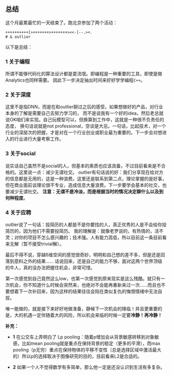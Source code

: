 ## 总结

这个月最累最忙的一天结束了。跑北京参加了两个活动：

```
++++++++++[>+++++++>+++++++><<-]--.>+.
# & outlier
```
以下是总结：

### 1 关于编程

所谓不能够代码化的算法设计都是耍流氓。即编程是一种重要的工具，即使是做Analytics也同样需要。
因此下一步决定抽出时间来好好学学编程`C++`。

### 2 关于深度

这里不是指DNN，而是在和outlier聊过之后的感受。如果想做好的产品，对行业本身的了解是需要自己去努力学习的，
而不是说我有一个好的idea，然后老总就说OK咱们来实现。自己玩模型可以，但换算到工作中，这就是一种很不负责任的态度，
换句话说就是not professional，空谈是大忌。一句话，比起技术，对一个行业的深层次的把握，才是对在一个行业创业或职业最为重要的。下一步会对想进入的行业进行大量考察工作。

### 3 关于social

说实话自己虽然不是social的人，但基本的素质也应该具备，不过目前看来是不合格的。这里说一点：减少无谓社交。
outlier有句话说的好：我们分享现在给对方的信息都是无用的，这是一种浪费。这里还是联系到第二点，理论掌握的是好事，
但在商业面前谈理论很不专业，造成信息大量浪费。下一步要学会基本的社交，也要减少无谓社交。
**注意：无谓不是冷淡，而是根据当时的情况决定聊什么以及到何种程度**。

### 4 关于应聘

outlier说了一句话：投简历的人都是不是你要找的人，真正优秀的人是不会给你投简历的，因为他们不需要投简历。
我的理解是：就像老罗说的，有热情的，活不灵；对你的项目不怎么感兴趣的；技术强。人有能力高低，所以目前这一条目前看来无解（暂不接受trivial解）。

最后不得不说，穿越6维空间的感觉很奇妙，明明和自己想的差不多，但是还是回落到意料之外的结果……
话说回来，还是自己的能力不够，面对这两个世界顶级的牛人，真的没办法把握住机会，非常可惜。

第一次感觉到自己竟然这么low，也第一次感觉到原来现实是这么残酷。就只有一次机会，你不知道什么时候会突然来，也绝对不会能再重新来过一次……而且也不要想着下一次补回来，因为这样的结果往往会陷在类似复仇的悔恨情绪中无法自拔。

唯一能做的，就是接下来好好地做准备，静候下一次机会的降临！并且更重要的是，大的机遇一定伴随着大的风险，所以机会来临的时候一定要**冷静！再冷静！**

**补充：**

- **1** 在公交车上弄明白了 Lp pooling：随着p增加会从背景敏感转移到对象敏感，比如mean pooling就是重点在保持背景的稳定（更多的平滑），而max pooling（p无穷）重点在保持物体的平移不变性（总是选择区域中激活最大的）所以p的选择取决于图像研究的目的，目前看来L2是合适的。

- **2** 如果一个人不觉得数学有多简单，那么他一定是还没认识到生活有多复杂。
